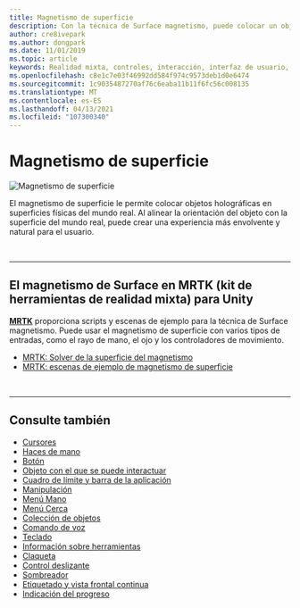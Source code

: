 ```yaml
---
title: Magnetismo de superficie
description: Con la técnica de Surface magnetismo, puede colocar un objeto holográfica en una superficie física del mundo real.
author: cre8ivepark
ms.author: dongpark
ms.date: 11/01/2019
ms.topic: article
keywords: Realidad mixta, controles, interacción, interfaz de usuario, UX, auriculares de realidad mixta, auriculares de realidad mixta de Windows, auriculares de realidad virtual, HoloLens, MRTK, kit de herramientas de realidad mixta, magnetismo de superficie
ms.openlocfilehash: c8e1c7e03f46992dd584f974c9573deb1d0e6474
ms.sourcegitcommit: 1c9035487270af76c6eaba11b11f6fc56c008135
ms.translationtype: MT
ms.contentlocale: es-ES
ms.lasthandoff: 04/13/2021
ms.locfileid: "107300340"
---
```

# <a name="surface-magnetism"></a>Magnetismo de superficie

![Magnetismo de superficie](images/MRTK_SurfaceMagnetism.gif)

El magnetismo de superficie le permite colocar objetos holográficas en superficies físicas del mundo real. Al alinear la orientación del objeto con la superficie del mundo real, puede crear una experiencia más envolvente y natural para el usuario.

<br>

---

## <a name="surface-magnetism-in-mrtk-mixed-reality-toolkit-for-unity"></a>El magnetismo de Surface en MRTK (kit de herramientas de realidad mixta) para Unity

**[MRTK](https://github.com/Microsoft/MixedRealityToolkit-Unity)** proporciona scripts y escenas de ejemplo para la técnica de Surface magnetismo. Puede usar el magnetismo de superficie con varios tipos de entradas, como el rayo de mano, el ojo y los controladores de movimiento.

* [MRTK: Solver de la superficie del magnetismo](https://docs.microsoft.com/windows/mixed-reality/mrtk-unity/features/ux-building-blocks/solvers/solver#surfacemagnetism)
* [MRTK: escenas de ejemplo de magnetismo de superficie](https://github.com/microsoft/MixedRealityToolkit-Unity/blob/mrtk_development/Assets/MRTK/Examples/Demos/Solvers/Scenes/SurfaceMagnetismSpatialAwarenessExample.unity)

<br>

---

## <a name="see-also"></a>Consulte también

* [Cursores](cursors.md)
* [Haces de mano](point-and-commit.md)
* [Botón](button.md)
* [Objeto con el que se puede interactuar](interactable-object.md)
* [Cuadro de límite y barra de la aplicación](app-bar-and-bounding-box.md)
* [Manipulación](direct-manipulation.md)
* [Menú Mano](hand-menu.md)
* [Menú Cerca](near-menu.md)
* [Colección de objetos](object-collection.md)
* [Comando de voz](voice-input.md)
* [Teclado](keyboard.md)
* [Información sobre herramientas](tooltip.md)
* [Claqueta](slate.md)
* [Control deslizante](slider.md)
* [Sombreador](shader.md)
* [Etiquetado y vista frontal continua](billboarding-and-tag-along.md)
* [Indicación del progreso](progress.md)
